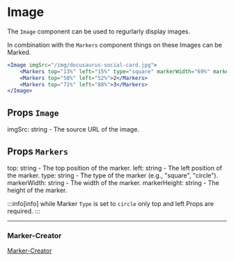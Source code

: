 # Image
The `Image` component can be used to regurlarly display images.

In combination with the `Markers` component things on these Images can be Marked.

```jsx title='index.mdx'  showLineNumbers
<Image imgSrc="/img/docusaurus-social-card.jpg">
    <Markers top="13%" left="15%" type="square" markerWidth="69%" markerHeight="18%"></Markers>
    <Markers top="58%" left="52%">2</Markers>
    <Markers top="71%" left="88%">3</Markers>
</Image>
```



## Props `Image`

imgSrc: string - The source URL of the image.


## Props `Markers`

top: string - The top position of the marker.
left: string - The left position of the marker.
type: string - The type of the marker (e.g., "square", "circle").
markerWidth: string - The width of the marker.
markerHeight: string - The height of the marker.

:::info[info]
 while Marker `Type` is set to `circle` only top and left Props are required.
:::

----------
### Marker-Creator
[Marker-Creator](http://localhost/dev/Marker-Creator/)
